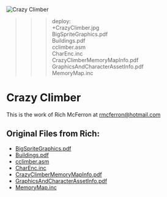 ![Crazy Climber](CrazyClimber.jpg)

>>> deploy:<br>
>>>   +CrazyClimber.jpg<br>
>>>   BigSpriteGraphics.pdf<br>
>>>   Buildings.pdf<br>
>>>   cclimber.asm<br>
>>>   CharEnc.inc<br>
>>>   CrazyClimberMemoryMapInfo.pdf<br>
>>>   GraphicsAndCharacterAssetInfo.pdf<br>
>>>   MemoryMap.inc<br>

# Crazy Climber

This is the work of Rich McFerron at rmcferron@hotmail.com

## Original Files from Rich:
  * [BigSpriteGraphics.pdf](BigSpriteGraphics.pdf)
  * [Buildings.pdf](Buildings.pdf)
  * [cclimber.asm](cclimber.asm)
  * [CharEnc.inc](CharEnc.inc)
  * [CrazyClimberMemoryMapInfo.pdf](CrazyClimberMemoryMapInfo.pdf)
  * [GraphicsAndCharacterAssetInfo.pdf](GraphicsAndCharacterAssetInfo.pdf)
  * [MemoryMap.inc](MemoryMap.inc)

  